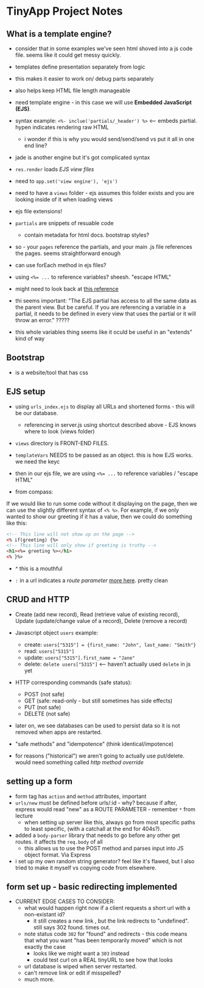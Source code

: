# TinyApp Project Notes

## What is a template engine?
- consider that in some examples we've seen html shoved into a js code file. seems like it could get messy quickly.
- templates define presentation separately from logic
- this makes it easier to work on/ debug parts separately
- also helps keep HTML file length manageable

- need template engine - in this case we will use __Embedded JavaScript (EJS)__.
- syntax example: `<%- inclue('partials/_header') %>` <-- embeds partial. hypen indicates rendering raw HTML
  - i wonder if this is why you would send/send/send vs put it all in one end line?

- jade is another engine but it's got complicated syntax
- `res.render` loads _EJS view files_
- need to `app.set('view engine'), 'ejs')`
- need to have a `views` folder - ejs assumes this folder exists and you are looking inside of it when loading views
- ejs file extensions!
- `partials` are snippets of resuable code
  - contain metadata for html docs. bootstrap styles?
- so - your `pages` reference the partials, and your main .js file references the pages. seems straightforward enough
- can use forEach method in ejs files?
- using `<%= ...` to reference variables? sheesh. "escape HTML"
- might need to look back at [this reference](https://www.digitalocean.com/community/tutorials/how-to-use-ejs-to-template-your-node-application)
- thi seems important: "The EJS partial has access to all the same data as the parent view. But be careful. If you are referencing a variable in a partial, it needs to be defined in every view that uses the partial or it will throw an error." ?????
- this whole variables thing seems like it oculd be useful in an "extends" kind of way

## Bootstrap
- is a website/tool that has css

## EJS setup
- using `urls_index.ejs` to display all URLs and shortened forms - this will be our database.
  - referencing in server.js using shortcut described above - EJS knows where to look (views folder)
- `views` directory is FRONT-END FILES.
- `templateVars` NEEDS to be passed as an object. this is how EJS works. we need the keyc
- then in our ejs file, we are using `<%= ...` to reference variables /  "escape HTML"

- from compass:

If we would like to run some code without it displaying on the page, then we can use the slightly different syntax of `<% %>`. For example, if we only wanted to show our greeting if it has a value, then we could do something like this:
``` html
<!-- This line will not show up on the page -->
<% if(greeting) {%>
<!-- This line will only show if greeting is truthy -->
<h1><%= greeting %></h1>
<% }%>
```
- ^ this is a mouthful

- `:` in a url indicates a _route parameter_ [more here](https://expressjs.com/en/guide/routing.html#route-parameters). pretty clean

## CRUD and HTTP
- Create (add new record), Read (retrieve value of existing record), Update (update/change value of a record), Delete (remove a record)
- Javascript object `users` example:
  - create: `users["5315"] = {first_name: "John", last_name: "Smith"}`
  - read: `users["5315"]`
  - update: `users["5315"].first_name = "Jane"`
  - delete: `delete users["5315"]` <-- haven't actually used `delete` in js yet
- HTTP corresponding commands (safe status):
  - POST (not safe)
  - GET (safe: read-only - but still sometimes has side effects)
  - PUT (not safe)
  - DELETE (not safe)


- later on, we see databases can be used to persist data so it is not removed when apps are restarted.

- "safe methods" and "idempotence" (think identical/impotence)
- for reasons ("historical") we aren't going to actually use put/delete. would need something called _http method override_

## setting up a form
- form tag has `action` and `method` attributes, important
- `urls/new` must be defined before urls/:id - why? because if after, express would read "new" as a ROUTE PARAMETER - remember `*` from lecture
  - when setting up server like this, always go from most specific paths to least specific, (with a catchall at the end for 404s?).
- added a `body-parser` library that needs to go before any other get routes. it affects the `req.body` of all
  - this allows us to use the POST method and parses input into JS object format. Via Express
- i set up my own random string generator? feel like it's flawed, but I also tried to make it myself vs copying code from elsewhere.


## form set up - basic redirecting implemented
- CURRENT EDGE CASES TO CONSIDER:
  - what would happen right now if a client requests a short url with a non-existant id?
    - it still creates a new link , but the link redirects to "undefined". still says 302 found. times out.
  - note status code `302` for "found" and redirects - this code means that what you want "has been temporarily moved" which is not exactly the case
    - looks like we might want a `303` instead
    - could test curl on a REAL tinyURL to see how that looks
  - url database is wiped when server restarted.
  - can't remove link or edit if misspelled?
  - much more.